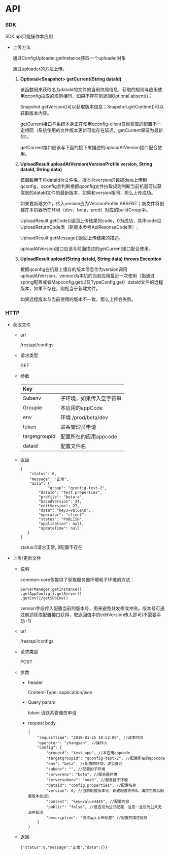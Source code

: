 # API

### SDK

SDK api只能操作本应用

- 上传方法

  通过ConfigUploader.getInstance获取一个uploader对象

  通过uploader的方法上传。

  1. **Optional<Snapshot<String>> getCurrent(String dataId)**

     该函数用来获取名为dataId的文件的当前快照信息，获取的规则与应用使用qconfig拉取的规则相同，如果不存在则返回Optional.absent()；

     Snapshot<String>.getVersion()可以获取版本信息；Snapshot<String>.getContent()可以获取版本内容。

     getCurrent接口与系统本身正在使用qconfig-client自动获取的配置不一定相同（系统使用的文件版本更新可能存在延迟，getCurrent保证为最新的）。

     getCurrent接口应该与下面的接下来描述的uploadAtVersion接口配合使用。

  2. **UploadResult uploadAtVersion(VersionProfile version, String dataId, String data)**

     该函数用于将dataId为文件名，版本为version的数据data上传到qconfig，qconfig会判断根据qconfig文件拉取规则判断当前机器可以获取到的dataId文件的最新版本，如果和version相同，那么上传成功。

     如果要新建文件，传入version应为VersionProfile.ABSENT；新文件将创建在本机器所在环境（dev，beta，prod）对应的buildGroup中。

     UploadResult.getCode()返回上传结果的code，0为成功，具体code见UploadReturnCode类（新版本参考ApiResonseCode类）;

     UploadResult.getMessage()返回上传结果的描述。

     uploadAtVersion接口应该与前面描述的getCurrent接口配合使用。

  3. **UploadResult upload(String dataId, String data) throws Exception**

     根据qconfig在机器上缓存的版本信息作为version调用uploadAtVersion，version为本机的当前应用最近一次使用（指通过spring配置或者Mapconfig.get以及TypeConfig.get）dataId文件的远程版本，如果不存在，则相当于新建文件。

     如果远程版本与当前使用的版本不一致，那么上传会失败。

### HTTP

* 获取文件

  - url  

    /restapi/configs

  - 请求类型

    GET

  - 参数

    | Key           |                          |
    | :------------ | ------------------------ |
    | Subenv        | 子环境，如果传入空字符串 |
    | Groupie       | 本应用的appCode          |
    | env           | 环境 /prod/beta/dev      |
    | token         | 联系管理员申请           |
    | targetgroupid | 配置所在的应用appcode    |
    | dataid        | 配置文件名               |

  - 返回

    ```
    {
        "status": 0,
        "message": "正常",
        "data": { 
       			"group": "qconfig-test-2",
            "dataId": "test.properties",
            "profile": "beta:a",
            "basedVersion": 24,
            "editVersion": 27,
            "data": "key3=value\n",
            "operator": "client",
            "status": "PUBLISH",
            "application": null,
            "updateTime": null
       }
    }
    ```

    status:0请求正常, 9配置不存在

* 上传/更新文件

  - 说明

    common-core包提供了获取服务器环境和子环境的方法：

    ```
    ServerManager.getInstance()
    .getAppConfig().getServer()
    .getEnv()/getSubEnv()
    ```

    version字段传入配置当前的版本号，用来避免并发修改冲突。版本号可通过前述获取配置接口获得，取返回值中的editVersion传入即可(不需要手动+1)

  - url

    /restapi/configs

  - 请求类型

    POST

  - 参数

    - header

       Content-Type: application/json

    - Query param

      token 请联系管理员申请

    - request body

      ```
      {
          "requesttime": "2018-01-25 10:52:00", //请求时间
          "operator": "zhangsan", //操作人
          "config": {
              "groupid": "test_app", //本应用appcode
              "targetgroupid": "qconfig-test-2", //配置所在的appcode
              "env": "beta", //配置的环境，详见备注
              "subenv": "", //配置的子环境
              "serverenv": "beta", //服务器环境
              "serversubenv": "noah", //服务器子环境
              "dataid": "config.properties", //配置名称
              "version": 6, //当前配置版本号，新建配置则传0，请求完成后配置版本会加1
              "content": "key=value4445", //配置内容
              "public": "false", //是否设为公开配置，注意一旦设为公共无法再取消
              "description": "测试api上传配置" //配置的描述信息
          }
      }
      ```

  - 返回

    ```
    {"status":0,"message":"正常","data":{}}
    ```

    